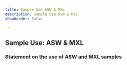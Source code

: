 ```yaml
---
title: Sample Use ASW & MXL
description: Sample Use ASW & MXL
showHeader: false

---
```


## Sample Use: ASW & MXL

### Statement on the use of ASW and MXL samples

<div>
          <object className="pdf"
            data=
            "Statement_on_the_use_of_ASW_and_MXL_samples-HPRC-ELSI-WG-Dec20-final.pdf"
            width="800"
            height="1200">
          </object>
            </div>
